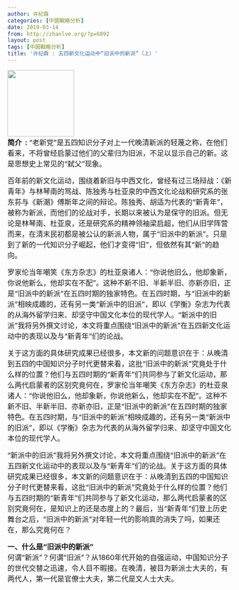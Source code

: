 ```yaml
---
author: 许纪霖
categories: [中國戰略分析]
date: 2019-03-14
from: http://zhanlve.org/?p=6892
layout: post
tags: [中國戰略分析]
title: '许纪霖 : 五四新文化运动中“旧派中的新派”（上）'
---
```


<div id="entry">
<div class="at-above-post addthis_tool" data-url="http://zhanlve.org/?p=6892">
</div>
<section class="">
<section>
<img alt="" class="aligncenter wp-image-4949 size-thumbnail" height="150" sizes="(max-width: 150px) 100vw, 150px" src="http://zhanlve.org/wp-content/uploads/2018/03/7dbbab25-7fe8-49de-9bf0-a8b1e0c61b63-150x150.jpg" srcset="http://zhanlve.org/wp-content/uploads/2018/03/7dbbab25-7fe8-49de-9bf0-a8b1e0c61b63-150x150.jpg 150w, http://zhanlve.org/wp-content/uploads/2018/03/7dbbab25-7fe8-49de-9bf0-a8b1e0c61b63-144x144.jpg 144w" width="150"/>
</section>
<section>
</section>
<section>
</section>
<section class="">
<span style="font-size: 12pt;">
<strong>
</strong>
</span>
</section>
<section class="">
<span style="font-size: 12pt;">
<strong>
     简介  :
    </strong>
</span>
<span style="font-size: 12pt; text-indent: 2em;">
    “老新党”是五四知识分子对上一代晚清新派的轻蔑之称，在他们看来，不将曾经启蒙过他们的父辈归为旧派，不足以显示自己的新。这是思想史上常见的“弑父”现象。
   </span>
</section>
</section>
<p>
</p>
<p>
<span style="font-size: 12pt;">
   百年前的新文化运动，围绕着新旧与中西文化，曾经有过三场辩战：《新青年》与林琴南的骂战、陈独秀与杜亚泉的中西文化论战和研究系的张东荪与《新潮》傅斯年之间的辩论。陈独秀、胡适为代表的“新青年”，被称为新派，而他们的论战对手，长期以来被认为是保守的旧派。但无论是林琴南、杜亚泉，还是研究系的精神领袖梁启超，他们从旧学阵营而来，在清末民初都是被公认的新派人物，属于“旧派中的新派”。只是到了新的一代知识分子崛起，他们才变得“旧”，但依然有其“新”的趋向。
  </span>
</p>
<p>
</p>
<p>
<span style="font-size: 12pt;">
   罗家伦当年嘲笑《东方杂志》的杜亚泉诸人：“你说他旧么，他却象新，你说他新么，他却实在不配”。这种不新不旧、半新半旧、亦新亦旧，正是“旧派中的新派”在五四时期的独家特色。在五四时期，与“旧派中的新派”相映成趣的，还有另一类“新派中的旧派”，即以《学衡》杂志为代表的从海外留学归来、却坚守中国文化本位的现代学人。“新派中的旧派”我将另外撰文讨论，本文将重点围绕“旧派中的新派”在五四新文化运动中的表现以及与“新青年”们的论战。
  </span>
</p>
<p>
</p>
<p>
<span style="font-size: 12pt;">
   关于这方面的具体研究成果已经很多，本文新的问题意识在于：从晚清到五四的中国知识分子时代更替来看，这批“旧派中的新派”究竟处于什么样的位置？他们与五四时期的“新青年”们共同参与了新文化运动，那么两代启蒙者的区别究竟何在，罗家伦当年嘲笑《东方杂志》的杜亚泉诸人：“你说他旧么，他却象新，你说他新么，他却实在不配”。这种不新不旧、半新半旧、亦新亦旧，正是“旧派中的新派”在五四时期的独家特色。在五四时期，与“旧派中的新派”相映成趣的，还有另一类“新派中的旧派”，即以《学衡》杂志为代表的从海外留学归来、却坚守中国文化本位的现代学人。
  </span>
</p>
<p>
</p>
<p>
<span style="font-size: 12pt;">
   “新派中的旧派”我将另外撰文讨论，本文将重点围绕“旧派中的新派”在五四新文化运动中的表现以及与“新青年”们的论战。关于这方面的具体研究成果已经很多，本文新的问题意识在于：从晚清到五四的中国知识分子时代更替来看，这批“旧派中的新派”究竟处于什么样的位置？他们与五四时期的“新青年”们共同参与了新文化运动，那么两代启蒙者的区别究竟何在，是知识上的还是态度上的？最后，当“新青年”们登上历史舞台之后，“旧派中的新派”对年轻一代的影响真的消失了吗，如果还在，那么究竟何在？
  </span>
</p>
<p>
</p>
<section>
<section>
<section>
<section>
<section>
<section>
<section>
<section>
<section>
<span style="font-size: 12pt;">
<strong>
            一、什么是“旧派中的新派”
           </strong>
</span>
</section>
</section>
</section>
</section>
</section>
</section>
</section>
</section>
</section>
<section>
<span style="font-size: 12pt;">
   何谓“新派”？何谓“旧派”？从1860年代开始的自强运动，中国知识分子的世代交替之迅速，令人目不暇接。在晚清，被目为新派士大夫的，有两代人，第一代是官僚士大夫，第二代是文人士大夫。
  </span>
</section>
</div>
